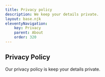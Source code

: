 ```yaml
---
title: Privacy policy
description: We keep your details private.
layout: base.njk
eleventyNavigation:
    key: Privacy
    parent: About
    order: 320
---
```


## Privacy Policy
Our privacy policy is keep your details private.